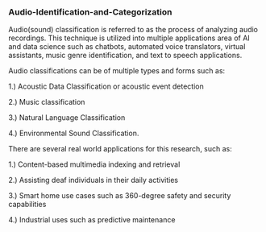 ### Audio-Identification-and-Categorization
Audio(sound) classification is referred to as the process of analyzing audio recordings. This technique is utilized into multiple applications area of AI and data science such as chatbots, automated voice translators, virtual assistants, music genre identification, and text to speech applications.

Audio classifications can be of multiple types and forms such as:

1.) Acoustic Data Classification or acoustic event detection

2.) Music classification

3.) Natural Language Classification

4.) Environmental Sound Classification.

There are several real world applications for this research, such as:

1.) Content-based multimedia indexing and retrieval

2.) Assisting deaf individuals in their daily activities

3.) Smart home use cases such as 360-degree safety and security capabilities

4.) Industrial uses such as predictive maintenance
